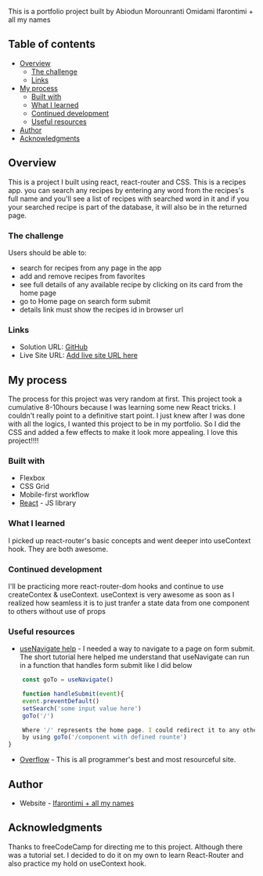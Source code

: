 This is a portfolio project built by Abiodun Morounranti Omidami Ifarontimi + all my names

## Table of contents
- [Overview](#overview)
  - [The challenge](#the-challenge)
  - [Links](#links)
- [My process](#my-process)
  - [Built with](#built-with)
  - [What I learned](#what-i-learned)
  - [Continued development](#continued-development)
  - [Useful resources](#useful-resources)
- [Author](#author)
- [Acknowledgments](#acknowledgments)

## Overview
This is a project I built using react, react-router and CSS. This is a recipes app. you can search any recipes by entering any word from the recipes's full name and you'll see
a list of recipes with searched word in it and if you your searched recipe is part of the
database, it will also be in the returned page.

### The challenge

Users should be able to:

- search for recipes from any page in the app
- add and remove recipes from favorites
- see full details of any available recipe by clicking on its card from the home page
- go to Home page on search form submit
- details link must show the recipes id in browser url

### Links

- Solution URL: [GitHub](https://github.com/ifaronti/Recipes-Api)
- Live Site URL: [Add live site URL here](https://your-live-site-url.com)

## My process
The process for this project was very random at first. This project took a cumulative 8-10hours because I was learning some new React tricks. I couldn't really point to a 
definitive start point. I just knew after I was done with all the logics, I wanted this project to be in my portfolio. So I did the CSS and added a few effects to make it look
more appealing. I love this project!!!!

### Built with
- Flexbox
- CSS Grid
- Mobile-first workflow
- [React](https://reactjs.org/) - JS library

### What I learned
I picked up react-router's basic concepts and went deeper into useContext hook. They are both awesome.


### Continued development
I'll be practicing more react-router-dom hooks and continue to use createContex & useContext. useContext is very awesome as soon as I realized how seamless it is to just
tranfer a state data from one component to others without use of props


### Useful resources

- [useNavigate help](https://bobbyhadz.com/blog/react-redirect-after-form-submit) - I needed a way to navigate to a page on form submit. The short tutorial here helped me
understand that useNavigate can run in a function that handles form submit like I did below

```js
    const goTo = useNavigate()

    function handleSubmit(event){
    event.preventDefault()
    setSearch('some input value here')
    goTo('/') 

    Where '/' represents the home page. I could redirect it to any other page
    by using goTo('/component with defined rounte')
}
```

- [Overflow](stackoverflow.com) - This is all programmer's best and most resourceful site.


## Author

- Website - [Ifarontimi + all my names](www.github.com/ifaronti)

## Acknowledgments
Thanks to freeCodeCamp for directing me to this project. Although there was a tutorial set. I decided to do it on my own to learn React-Router and also practice my hold on 
useContext hook.
